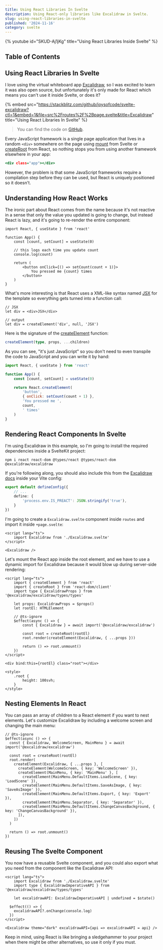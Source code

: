 ```yaml
---
title: Using React Libraries In Svelte
description: Using React-only libraries like Excalidraw in Svelte.
slug: using-react-libraries-in-svelte
published: '2024-11-16'
category: svelte
---
```


{% youtube id="SKUD-Aj1jKg" title="Using React Libraries Inside Svelte" %}

## Table of Contents

## Using React Libraries In Svelte

I love using the virtual whiteboard app [Excalidraw](https://excalidraw.com/), so I was excited to learn it was also open source, but unfortunately it's only made for React which means you can't use it inside Svelte, or does it?

{% embed src="https://stackblitz.com/github/joysofcode/svelte-excalidraw?ctl=1&embed=1&file=src%2Froutes%2F%2Bpage.svelte&title=Excalidraw" title="Using React Libraries In Svelte" %}

> You can find the code on [GitHub](https://github.com/joysofcode/svelte-excalidraw).

Every JavaScript framework is a single page application that lives in a random `<div>` somewhere on the page using [mount](https://svelte.dev/docs/svelte/imperative-component-api#mount) from Svelte or [createRoot](https://react.dev/reference/react-dom/client/createRoot) from React, so nothing stops you from using another framework elsewhere in your app:

```html:app.html
<div class="app"></div>
```

However, the problem is that some JavaScript frameworks require a compilation step before they can be used, but React is uniquely positioned so it doesn't.

## Understanding How React Works

The ironic part about React comes from the name because it's not reactive in a sense that only the value you updated is going to change, but instead React is lazy, and it's going to re-render the entire component:

```tsx:app.tsx
import React, { useState } from 'react'

function App() {
	const [count, setCount] = useState(0)

	// this logs each time you update count
	console.log(count)

	return (
		<button onClick={() => setCount(count + 1)}>
			You pressed me {count} times
		</button>
	)
}
```

What's more interesting is that React uses a XML-like syntax named [JSX](https://facebook.github.io/jsx/) for the template so everything gets turned into a function call:

```tsx:example.tsx
// JSX
let div = <div>JSX</div>

// output
let div = createElement('div', null, 'JSX')
```

Here is the signature of the [createElement](https://react.dev/reference/react/createElement) function:

```ts
createElement(type, props, ...children)
```

As you can see, "it's just JavaScript" so you don't need to even transpile the code to JavaScript and you can write it by hand:

```js:App.js
import React, { useState } from 'react'

function App() {
	const [count, setCount] = useState(0)

	return React.createElement(
		'button',
		{ onClick: setCount(count + 1) },
		'You pressed me ',
		count,
		' times'
	)
}
```

## Rendering React Components In Svelte

I'm using Excalidraw in this example, so I'm going to install the required dependencies inside a SvelteKit project:

```sh:terminal
npm i react react-dom @types/react @types/react-dom @excalidraw/excalidraw
```

If you're following along, you should also include this from the [Excalidraw docs](https://docs.excalidraw.com/docs/@excalidraw/excalidraw/integration#preact) inside your Vite config:

```ts:vite.config.ts
export default defineConfig({
	// ...
	define: {
		'process.env.IS_PREACT': JSON.stringify('true'),
	}
})
```

I'm going to create a `Excalidraw.svelte` component inside `routes` and import it inside `+page.svelte`:

```svelte:src/routes/+page.svelte
<script lang="ts">
	import Excalidraw from './Excalidraw.svelte'
</script>

<Excalidraw />
```

Let's mount the React app inside the root element, and we have to use a dynamic import for Excalidraw because it would blow up during server-side rendering:

```svelte:src/routes/Excalidraw.svelte
<script lang="ts">
	import { createElement } from 'react'
	import { createRoot } from 'react-dom/client'
	import type { ExcalidrawProps } from '@excalidraw/excalidraw/types/types'

	let props: ExcalidrawProps = $props()
	let rootEl: HTMLElement

	// @ts-ignore
	$effect(async () => {
		const { Excalidraw } = await import('@excalidraw/excalidraw')

		const root = createRoot(rootEl)
		root.render(createElement(Excalidraw, { ...props }))

		return () => root.unmount()
	})
</script>

<div bind:this={rootEl} class="root"></div>

<style>
	.root {
		height: 100svh;
	}
</style>
```

## Nesting Elements In React

You can pass an array of children to a React element if you want to nest elements. Let's customize Excalidraw by including a welcome screen and changing the main menu:

```ts:src/routes/Excalidraw.svelte
// @ts-ignore
$effect(async () => {
  const { Excalidraw, WelcomeScreen, MainMenu } = await import('@excalidraw/excalidraw')

  const root = createRoot(rootEl)
  root.render(
    createElement(Excalidraw, { ...props }, [
      createElement(WelcomeScreen, { key: 'WelcomeScreen' }),
      createElement(MainMenu, { key: 'MainMenu' }, [
        createElement(MainMenu.DefaultItems.LoadScene, { key: 'LoadScene' }),
        createElement(MainMenu.DefaultItems.SaveAsImage, { key: 'SaveAsImage' }),
        createElement(MainMenu.DefaultItems.Export, { key: 'Export' }),
        createElement(MainMenu.Separator, { key: 'Separator' }),
        createElement(MainMenu.DefaultItems.ChangeCanvasBackground, { key: 'ChangeCanvasBackground' }),
      ]),
    ])
  )

  return () => root.unmount()
})
```

## Reusing The Svelte Component

You now have a reusable Svelte component, and you could also export what you need from the component like the Excalidraw API:

```svelte:src/routes/+page.svelte
<script lang="ts">
	import Excalidraw from './Excalidraw.svelte'
	import type { ExcalidrawImperativeAPI } from '@excalidraw/excalidraw/types/types'

	let excalidrawAPI: ExcalidrawImperativeAPI | undefined = $state()

  $effect(() => {
    excalidrawAPI?.onChange(console.log)
  })
</script>

<Excalidraw theme="dark" excalidrawAPI={api => excalidrawAPI = api} />
```

Keep in mind, using React is like bringing a sledgehammer to your project when there might be other alternatives, so use it only if you must.

